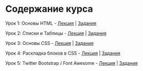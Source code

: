 Содержание курса
=====================================
Урок 1: Основы HTML - 
[Лекция](lesson.01/lecture/README.md) |
[Задания](lesson.01/tasks/README.md)

Урок 2: Списки и Таблицы -
[Лекция](lesson.02/lecture/README.md) |
[Задания](lesson.02/tasks/README.md)

Урок 3: Основы CSS - 
[Лекция](lesson.03/lecture/README.md) |
[Задания](lesson.03/tasks/README.md)

Урок 4: Раскладка блоков в CSS - 
[Лекция](lesson.04/lecture/README.md) |
[Задания](lesson.04/tasks/README.md)

Урок 5: Twitter Bootstrap / Font Awesome - 
[Лекция](lesson.05/lecture/README.md) |
[Задания](lesson.05/tasks/README.md)
